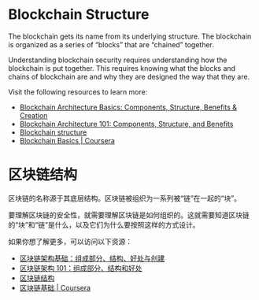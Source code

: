 # Blockchain Structure

The blockchain gets its name from its underlying structure. The blockchain is organized as a series of “blocks” that are “chained” together.

Understanding blockchain security requires understanding how the blockchain is put together. This requires knowing what the blocks and chains of blockchain are and why they are designed the way that they are.

Visit the following resources to learn more:

- [Blockchain Architecture Basics: Components, Structure, Benefits & Creation](https://mlsdev.com/blog/156-how-to-build-your-own-blockchain-architecture)
- [Blockchain Architecture 101: Components, Structure, and Benefits](https://komodoplatform.com/en/academy/blockchain-architecture-101/)
- [Blockchain structure](https://resources.infosecinstitute.com/topic/blockchain-structure/)
- [Blockchain Basics | Coursera](https://www.coursera.org/lecture/blockchain-basics/blockchain-structure-5rj9Z)

# 区块链结构

区块链的名称源于其底层结构。区块链被组织为一系列被“链”在一起的“块”。

要理解区块链的安全性，就需要理解区块链是如何组织的。这就需要知道区块链的“块”和“链”是什么，以及它们为什么要按照这样的方式设计。

如果你想了解更多，可以访问以下资源：

- [区块链架构基础：组成部分、结构、好处与创建](https://mlsdev.com/blog/156-how-to-build-your-own-blockchain-architecture)
- [区块链架构 101：组成部分、结构和好处](https://komodoplatform.com/en/academy/blockchain-architecture-101/)
- [区块链结构](https://resources.infosecinstitute.com/topic/blockchain-structure/)
- [区块链基础 | Coursera](https://www.coursera.org/lecture/blockchain-basics/blockchain-structure-5rj9Z)
